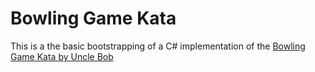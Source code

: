 # Bowling Game Kata

This is a the basic bootstrapping of a C# implementation of the [Bowling Game Kata by Uncle Bob](http://butunclebob.com/ArticleS.UncleBob.TheBowlingGameKata)
